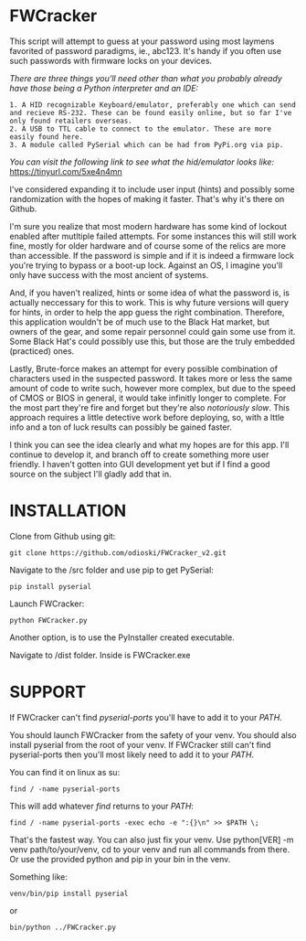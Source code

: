 # FWCracker

This script will attempt to guess at your password using most laymens favorited of password paradigms, ie., abc123. It's handy if you often use such passwords 
with firmware locks on your devices.

*There are three things you'll need other than what you probably already have those being a Python interpreter and an IDE:*

	1. A HID recognizable Keyboard/emulator, preferably one which can send and recieve RS-232. These can be found easily online, but so far I've only found retailers overseas.
	2. A USB to TTL cable to connect to the emulator. These are more easily found here.
 	3. A module called PySerial which can be had from PyPi.org via pip.
	
*You can visit the following link to see what the hid/emulator looks like:* https://tinyurl.com/5xe4n4mn

I've considered expanding it to include user input (hints) and possibly some randomization with the hopes of making it faster.
That's why it's there on Github.
 
I'm sure you realize that most modern hardware has some kind of lockout enabled after mutltiple failed attempts. For some instances this will still work fine,
mostly for older hardware and of course some of the relics are more than accessible. If the password is simple and if it is indeed a 
firmware lock you're trying to bypass or a boot-up lock. Against an OS, I imagine you'll only have success with the most ancient of systems.

And, if you haven't realized, hints or some idea of what the password is, is actually neccessary for this to work. This is why future versions will
query for hints, in order to help the app guess the right combination. Therefore, this application wouldn't be of much use to the Black Hat market, but owners 
of the gear, and some repair personnel could gain some use from it. Some Black Hat's could possibly use this, but those are the truly embedded (practiced) ones.

Lastly, Brute-force makes an attempt for every possible combination of characters used in the suspected password. It takes more or less the same amount of code to write such, 
however more complex, but due to the speed of CMOS or BIOS in general, it would take infinitly longer to complete. For the most part they're fire and forget 
but they're also *notoriously slow*. This approach requires a little detective work before deploying, so, with a lttle info and a ton of luck results can 
possibly be gained faster. 

I think you can see the idea clearly and what my hopes are for this app. I'll continue to develop it, and branch off to create something more user friendly. 
I haven't gotten into GUI development yet but if I find a good source on the subject I'll gladly add that in.

# INSTALLATION
	
Clone from Github using git: 
	
	git clone https://github.com/odioski/FWCracker_v2.git
	
Navigate to the /src folder and use pip to get PySerial: 
	
	pip install pyserial

Launch FWCracker:
	
	python FWCracker.py

Another option, is to use the PyInstaller created executable.

Navigate to /dist folder. Inside is FWCracker.exe


# SUPPORT

If FWCracker can't find *pyserial-ports* you'll have to add it to your *PATH*.

You should launch FWCracker from the safety of your venv. You should also install pyserial from the root of your venv. 
If FWCracker still can't find pyserial-ports then you'll most likely need to add it to your *PATH*.

You can find it on linux as su:

	find / -name pyserial-ports

This will add whatever *find* returns to your *PATH*: 

	find / -name pyserial-ports -exec echo -e ":{}\n" >> $PATH \;
 
That's the fastest way. You can also just fix your venv. Use python[VER] -m venv path/to/your/venv,
cd to your venv and run all commands from there. Or use the provided python and pip in your bin in the venv.

Something like:

	venv/bin/pip install pyserial

 or 
 
	bin/python ../FWCracker.py

 

